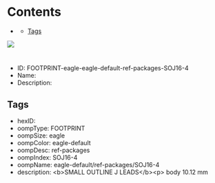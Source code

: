 



Contents
========

* [](#)
	* [Tags](#tags)
  
![][im]
# 

- ID: FOOTPRINT-eagle-eagle-default-ref-packages-SOJ16-4
- Name: 
- Description: 

## Tags

- hexID: 
- oompType: FOOTPRINT
- oompSize: eagle
- oompColor: eagle-default
- oompDesc: ref-packages
- oompIndex: SOJ16-4
- oompName: eagle-default/ref-packages/SOJ16-4
- description: &lt;b&gt;SMALL OUTLINE J LEADS&lt;/b&gt;&lt;p&gt;&#xD;
body 10.12 mm



[im]: image.png
